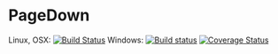 # PageDown

Linux, OSX: [![Build Status](https://api.travis-ci.org/wookay/PageDown.svg?branch=master)](https://travis-ci.org/wookay/PageDown)
Windows: [![Build status](https://ci.appveyor.com/api/projects/status/61g3ch0ba6fafvmy?svg=true)](https://ci.appveyor.com/project/wookay/PageDown)
[![Coverage Status](https://coveralls.io/repos/wookay/PageDown/badge.svg?branch=master&service=github)](https://coveralls.io/github/wookay/PageDown?branch=master)

